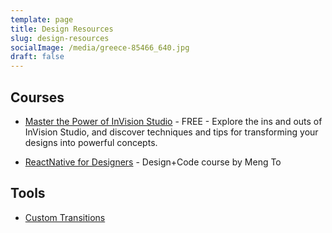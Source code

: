 ```yaml
---
template: page
title: Design Resources
slug: design-resources
socialImage: /media/greece-85466_640.jpg
draft: false
---
```


## Courses

* [Master the Power of InVision Studio](https://www.invisionapp.com/studio/learn) - FREE - Explore the ins and outs of InVision Studio, and discover techniques and tips for transforming your designs into powerful concepts.

* [ReactNative for Designers](https://designcode.io/react-native) - Design+Code course by Meng To


## Tools

* [Custom Transitions](https://cubic-bezier.com/#.17,.67,.83,.67)